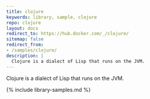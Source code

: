 ```yaml
---
title: clojure
keywords: library, sample, clojure
repo: clojure
layout: docs
redirect_to: https://hub.docker.com/_/clojure/
sitemap: false
redirect_from:
- /samples/clojure/
description: |
  Clojure is a dialect of Lisp that runs on the JVM.
---
```


Clojure is a dialect of Lisp that runs on the JVM.


{% include library-samples.md %}
